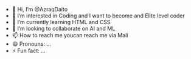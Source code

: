 - 👋 Hi, I’m @AzraqDaito
- 👀 I’m interested in Coding and I want to become and Elite level coder
- 🌱 I’m currently learning HTML and CSS
- 💞️ I’m looking to collaborate on AI and ML
- 📫 How to reach me youcan reach me via Mail
- 😄 Pronouns: ...
- ⚡ Fun fact: ...

<!---
AzraqDaito/AzraqDaito is a ✨ special ✨ repository because its `README.md` (this file) appears on your GitHub profile.
You can click the Preview link to take a look at your changes.
--->

